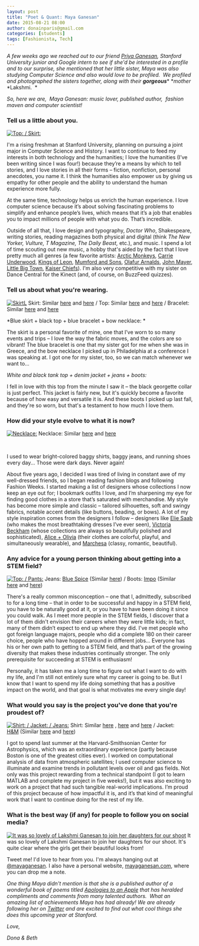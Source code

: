 ```yaml
---
layout: post
title: "Poet & Quant: Maya Ganesan"
date: 2015-08-21 08:00
author: donainparis@gmail.com
categories: [students]
tags: [Fashionista, Tech]
---
```


*A few weeks ago we reached out to our friend [Priya Ganesan](http://www.fibonaccisequinsblog.com/priya-ganesan/), Stanford University junior and Google intern to see if she'd be interested in a profile and to our surprise, she mentioned that her little sister, Maya was also studying Computer Science and also would love to be profiled.  We profiled and photographed the sisters together, along with their ****gorgeous****** **mother* *Lakshmi.  *

*So, here we are,  Maya Ganesan: music lover, published author,  fashion maven and computer scientist!*

### Tell us a little about you.

[![Top: / Skirt:](http://www.fibonaccisequinsblog.com/wp-content/uploads/2015/08/IMG_1634-1024x683.jpg)](http://www.fibonaccisequinsblog.com/wp-content/uploads/2015/08/IMG_1634.jpg)

I'm a rising freshman at Stanford University, planning on pursuing a joint major in Computer Science and History. I want to continue to feed my interests in both technology and the humanities; I love the humanities (I’ve been writing since I was four!) because they’re a means by which to tell stories, and I love stories in all their forms – fiction, nonfiction, personal anecdotes, you name it. I think the humanities also empower us by giving us empathy for other people and the ability to understand the human experience more fully.

At the same time, technology helps us enrich the human experience. I love computer science because it’s about solving fascinating problems to simplify and enhance people’s lives, which means that it’s a job that enables you to impact millions of people with what you do. That’s incredible.

Outside of all that, I love design and typography, *Doctor Who*, Shakespeare, writing stories, reading magazines both physical and digital (think *The New Yorker, Vulture, T Magazine, The Daily Beast,* etc.), and music. I spend a lot of time scouting out new music, a hobby that's aided by the fact that I love pretty much all genres (a few favorite artists: [Arctic Monkeys](http://amzn.to/1Jbzojz), [Carrie Underwood](http://amzn.to/1JbzrvL), [Kings of Leon](http://amzn.to/1UZy76I), [Mumford and Sons](http://amzn.to/1UZyb6k), [Olafur Arnalds](http://amzn.to/1KBHx0Q), [John Mayer](http://amzn.to/1UZyfmD), [Little Big Town](http://amzn.to/1KBHBh1), [Kaiser Chiefs](http://amzn.to/1h2LgwS)). I'm also very competitive with my sister on Dance Central for the Kinect (and, of course, on BuzzFeed quizzes).

### Tell us about what you're wearing.

[![SkirtL ](http://www.fibonaccisequinsblog.com/wp-content/uploads/2015/08/IMG_1615-1024x1024.jpg)](http://www.fibonaccisequinsblog.com/wp-content/uploads/2015/08/IMG_1615.jpg) Skirt: Similar [here](http://amzn.to/1KBGqya) and [here](http://amzn.to/1JbyJyy) / Top: Similar [here](http://www.shopstyle.com/action/loadRetailerProductPage?id=486838512&pid=uid4889-31045667-16) and [here](http://www.shopstyle.com/action/loadRetailerProductPage?id=380940509&pid=uid4889-31045667-16) / Bracelet: Similar [here](http://amzn.to/1Jbz30u) and [here](http://amzn.to/1UZxL02)

*Blue skirt + black top + blue bracelet + bow necklace: *

The skirt is a personal favorite of mine, one that I’ve worn to so many events and trips – I love the way the fabric moves, and the colors are so vibrant! The blue bracelet is one that my sister got for me when she was in Greece, and the bow necklace I picked up in Philadelphia at a conference I was speaking at. I got one for my sister, too, so we can match whenever we want to…

*White and black tank top + denim jacket + jeans + boots:*

I fell in love with this top from the minute I saw it – the black georgette collar is just perfect. This jacket is fairly new, but it's quickly become a favorite because of how easy and versatile it is. And these boots I picked up last fall, and they're so worn, but that's a testament to how much I love them.

### How did your style evolve to what it is now?

[![Necklace: ](http://www.fibonaccisequinsblog.com/wp-content/uploads/2015/08/IMG_1764-1024x683.jpg)](http://www.fibonaccisequinsblog.com/wp-content/uploads/2015/08/IMG_1764.jpg) Necklace: Similar [here](http://amzn.to/1UZxL02) and [here](http://amzn.to/1JbzffY)

 

I used to wear bright-colored baggy shirts, baggy jeans, and running shoes every day... Those were dark days. Never again!

About five years ago, I decided I was tired of living in constant awe of my well-dressed friends, so I began reading fashion blogs and following Fashion Weeks. I started making a list of designers whose collections I now keep an eye out for; I bookmark outfits I love, and I’m sharpening my eye for finding good clothes in a store that’s saturated with merchandise. My style has become more simple and classic – tailored silhouettes, soft and swingy fabrics, notable accent details (like buttons, beading, or bows). A lot of my style inspiration comes from the designers I follow – designers like [Elie Saab](http://www.shopstyle.com/action/loadRetailerProductPage?id=484040223&pid=uid4889-31045667-16) (who makes the most breathtaking dresses I’ve ever seen), [Victoria Beckham](http://www.shopstyle.com/action/loadRetailerProductPage?id=487513066&pid=uid4889-31045667-16) (whose collections are always so beautifully polished and sophisticated), [Alice + Olivia](http://www.shopstyle.com/action/loadRetailerProductPage?id=484774420&pid=uid4889-31045667-16) (their clothes are colorful, playful, and simultaneously wearable), and [Marchesa](http://www.shopstyle.com/action/loadRetailerProductPage?id=483118948&pid=uid4889-31045667-16) (classy, romantic, beautiful).

### Any advice for a young person thinking about getting into a STEM field?

[![Top: / Pants:](http://www.fibonaccisequinsblog.com/wp-content/uploads/2015/08/IMG_1771-683x1024.jpg)](http://www.fibonaccisequinsblog.com/wp-content/uploads/2015/08/IMG_1771.jpg) Jeans: [Blue Spice](http://amzn.to/1h2LzYx) (Similar [here](http://amzn.to/1JbzVlv)) / Boots: [Impo](http://amzn.to/1UZyFcM) (Similar [here](http://amzn.to/1JbA48L) and [here](http://amzn.to/1UZyTRj))

There's a really common misconception – one that I, admittedly, subscribed to for a long time – that in order to be successful and happy in a STEM field, you have to be naturally good at it, or you have to have been doing it since you could walk. As I meet more people in the STEM fields, I discover that a lot of them didn't envision their careers when they were little kids; in fact, many of them didn’t expect to end up where they did. I've met people who got foreign language majors, people who did a complete 180 on their career choice, people who have hopped around in different jobs… Everyone has his or her own path to getting to a STEM field, and that’s part of the growing diversity that makes these industries continually stronger. The only prerequisite for succeeding at STEM is enthusiasm!

Personally, it has taken me a long time to figure out what I want to do with my life, and I'm still not entirely sure what my career is going to be. But I know that I want to spend my life doing something that has a positive impact on the world, and that goal is what motivates me every single day!

### What would you say is the project you've done that you're proudest of?

[![Shirt: / Jacket: / Jeans: ](http://www.fibonaccisequinsblog.com/wp-content/uploads/2015/08/IMG_1749-683x1024.jpg)](http://www.fibonaccisequinsblog.com/wp-content/uploads/2015/08/IMG_1749.jpg) Shirt: Similar [here](http://amzn.to/1h2M3xW) , [here](http://www.shopstyle.com/action/loadRetailerProductPage?id=472795796&pid=uid4889-31045667-16) and [here](http://www.shopstyle.com/action/loadRetailerProductPage?id=329872187&pid=uid4889-31045667-16) / Jacket: [H&M](http://www.hm.com/us/) (Similar [here](http://amzn.to/1h2MBnj) and [here](http://amzn.to/1KBJ6fm))

I got to spend last summer at the Harvard-Smithsonian Center for Astrophysics, which was an extraordinary experience (partly because Boston is one of the greatest cities ever). I worked on computational analysis of data from atmospheric satellites; I used computer science to illuminate and examine trends in pollutant levels over oil and gas fields. Not only was this project rewarding from a technical standpoint (I got to learn MATLAB and complete my project in five weeks!), but it was also exciting to work on a project that had such tangible real-world implications. I’m proud of this project because of how impactful it is, and it’s that kind of meaningful work that I want to continue doing for the rest of my life.

### What is the best way (if any) for people to follow you on social media?

[![It was so lovely of Lakshmi Ganesan to join her daughters for our shoot](http://www.fibonaccisequinsblog.com/wp-content/uploads/2015/08/IMG_1862-1024x683.jpg)](http://www.fibonaccisequinsblog.com/wp-content/uploads/2015/08/IMG_1862.jpg) It was so lovely of Lakshmi Ganesan to join her daughters for our shoot. It's quite clear where the girls get their beautiful looks from!

Tweet me! I'd love to hear from you. I'm always hanging out at [@mayaganesan](https://twitter.com/mayaganesan). I also have a personal website, [mayaganesan.com](http://www.mayaganesan.com/), where you can drop me a note.

*One thing Maya didn't mention is that she is a published author of a wonderful book of poems titled* [*Apologies to an Apple*](https://www.goodreads.com/book/show/6240261-apologies-to-an-apple) *that has heralded compliments and comments from many talented authors.  What an amazing list of achievements Maya has had already! We are already following her on [Twitter](https://twitter.com/mayaganesan) and are excited to find out what cool things she does this upcoming year at Stanford.*

*Love,*

*Dona & Beth*
